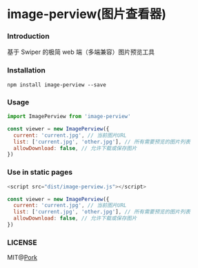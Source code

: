 # image-perview(图片查看器)

### Introduction

基于 Swiper 的极简 web 端（多端兼容）图片预览工具

### Installation

```
npm install image-perview --save
```

### Usage

```js
import ImagePerview from 'image-perview'

const viewer = new ImagePerview({
  current: 'current.jpg', // 当前图片URL
  list: ['current.jpg', 'other.jpg'], // 所有需要预览的图片列表
  allowDownload: false, // 允许下载或保存图片
})
```

### Use in static pages

```js
<script src="dist/image-perview.js"></script>

const viewer = new ImagePerview({
  current: 'current.jpg', // 当前图片URL
  list: ['current.jpg', 'other.jpg'], // 所有需要预览的图片列表
  allowDownload: false, // 允许下载或保存图片
})
```

### LICENSE

MIT@[Pork](https://github.com/porkio)
